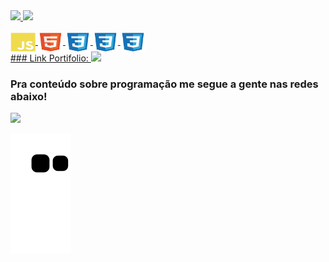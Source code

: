 <div>
  <a href="https://github.com/Teddy-Junior">
  <img height="180em" src="https://github-readme-stats.vercel.app/api?username=Teddy-Junior&show_icons=true&theme=tokyonight&include_all_commits=true&count_private=true"/>
  <img height="180em" src="https://github-readme-stats.vercel.app/api/top-langs/?username=Teddy-Junior
&layout=compact&langs_count=6&theme=tokyonight"/>
</div>
<div style="display: inline_block"><br>
  <img align="center" alt="Js" height="30" width="40" src="https://raw.githubusercontent.com/devicons/devicon/master/icons/javascript/javascript-plain.svg">
  <img align="center" alt="HTML" height="30" width="40" src="https://raw.githubusercontent.com/devicons/devicon/master/icons/html5/html5-original.svg">
  <img align="center" alt="CSS" height="30" width="40" src="https://raw.githubusercontent.com/devicons/devicon/master/icons/css3/css3-original.svg">
  <img align="center" alt="CSS" height="30" width="40" src="https://raw.githubusercontent.com/devicons/devicon/master/icons/css3/css3-original.svg">
  <img align="center" alt="CSS" height="30" width="40" src="https://raw.githubusercontent.com/devicons/devicon/master/icons/css3/css3-original.svg">
</div>
  ### Link Portifolio: 
     <a href="" target="_blank"><img src="[https://img.shields.io/badge/-LinkedIn-%230077B5?style=for-the-badge&logo=linkedin&logoColor=white](https://img.shields.io/badge/Portfolio-543DE0?style=for-the-badge&logo=About.me&logoColor=white)" target="_blank"></a> 
 <br>
 
  ### Pra conteúdo sobre programação me segue a gente nas redes abaixo!
 
<div> 
  

  <a href="https://www.linkedin.com/in/teddy-robson-batista-junior-17a0841a3/" target="_blank"><img src="https://img.shields.io/badge/-LinkedIn-%230077B5?style=for-the-badge&logo=linkedin&logoColor=white" target="_blank"></a> 
  
 
  ![Snake animation](https://github.com/Teddy-Junior/Teddy-Junior/blob/output/github-contribution-grid-snake.svg)

</div>
